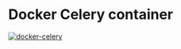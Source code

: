 # Docker Celery container


[![docker-celery](https://img.shields.io/badge/spy86-celery-blue.svg)](https://cloud.docker.com/repository/docker/spy86/celery)
